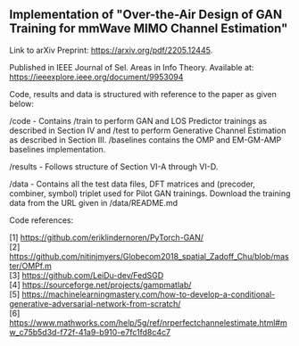 ## Implementation of "Over-the-Air Design of GAN Training for mmWave MIMO Channel Estimation"

Link to arXiv Preprint: https://arxiv.org/pdf/2205.12445.

Published in IEEE Journal of Sel. Areas in Info Theory. Available at: https://ieeexplore.ieee.org/document/9953094

Code, results and data is structured with reference to the paper as given below:

/code - Contains /train to perform GAN and LOS Predictor trainings as described in Section IV and /test to perform Generative Channel Estimation as described in Section III. /baselines contains the OMP and EM-GM-AMP baselines implementation.

/results - Follows structure of Section VI-A through VI-D.

/data - Contains all the test data files, DFT matrices and (precoder, combiner, symbol) triplet used for Pilot GAN trainings. Download the training data from the URL given in /data/README.md

Code references:

[1] https://github.com/eriklindernoren/PyTorch-GAN/ <br />
[2] https://github.com/nitinjmyers/Globecom2018_spatial_Zadoff_Chu/blob/master/OMPf.m <br />
[3] https://github.com/LeiDu-dev/FedSGD <br />
[4] https://sourceforge.net/projects/gampmatlab/ <br />
[5] https://machinelearningmastery.com/how-to-develop-a-conditional-generative-adversarial-network-from-scratch/ <br />
[6] https://www.mathworks.com/help/5g/ref/nrperfectchannelestimate.html#mw_c75b5d3d-f72f-41a9-b910-e7fc1fd8c4c7
